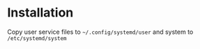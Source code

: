 # Installation

Copy user service files to `~/.config/systemd/user` and system to `/etc/systemd/system`
